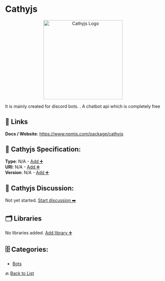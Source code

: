 # Cathyjs
<p align="center">
    <img width="256" src="https://raw.githubusercontent.com/apis-list/apis-list/main/apis/cathyjs/logo_256x256.png" alt="Cathyjs Logo"/>
</p>
It is mainly created for discord bots. . A chatbot api which is completely free

##  🔗 Links
**Docs / Website**: https://www.npmjs.com/package/cathyjs

## 🧬 Cathyjs Specification:
**Type**: N/A - [Add ➕](https://github.com/apis-list/apis-list/edit/main/apis/cathyjs/cathyjs.yaml)  
**URI**: N/A - [Add ➕](https://github.com/apis-list/apis-list/edit/main/apis/cathyjs/cathyjs.yaml)  
**Version**: N/A - [Add ➕](https://github.com/apis-list/apis-list/edit/main/apis/cathyjs/cathyjs.yaml)

## 💬 Cathyjs Discussion:
Not yet started. [Start discussion ➡️](https://github.com/apis-list/apis-list/discussions/new)

## 🗂️ Libraries

No libraries added. [Add library ➕](https://github.com/apis-list/apis-list/edit/main/apis/cathyjs/cathyjs.yaml)    


## 🗄️ Categories:
- [Bots](https://github.com/apis-list/apis-list#bots-)

🔙  [Back to List](https://github.com/apis-list/apis-list)

